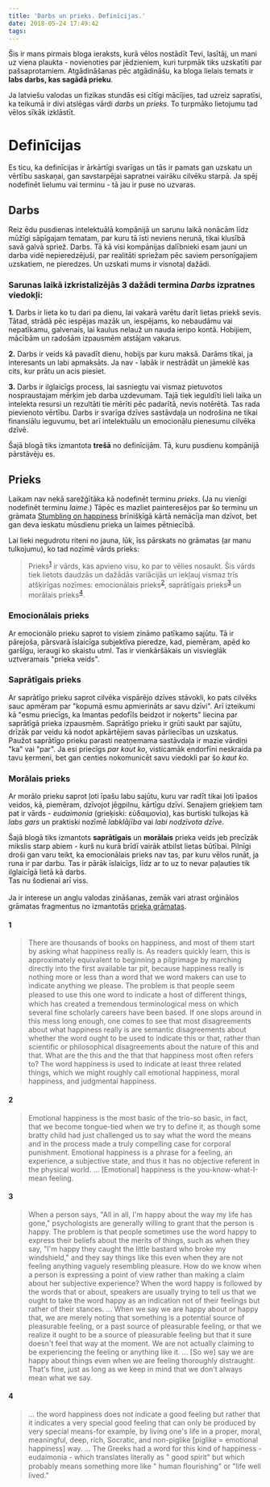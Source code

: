```yaml
---
title: 'Darbs un prieks. Definīcijas.'
date: 2018-05-24 17:49:42
tags:
---
```

Šis ir mans pirmais bloga ieraksts, kurā vēlos nostādīt Tevi, lasītāj, un mani uz viena plaukta - novienoties par jēdzieniem, kuri turpmāk tiks uzskatīti par pašsaprotamiem. Atgādināšanas pēc atgādināšu, ka bloga lielais temats ir **labs darbs, kas sagādā prieku**.

Ja latviešu valodas un fizikas stundās esi cītīgi mācījies, tad uzreiz sapratīsi, ka teikumā ir divi atslēgas vārdi _darbs_ un _prieks_. To turpmāko lietojumu tad vēlos sīkāk izklāstīt.

# Definīcijas
Es ticu, ka definīcijas ir ārkārtīgi svarīgas un tās ir pamats gan uzskatu un vērtību saskaņai,  gan savstarpējai sapratnei vairāku cilvēku starpā. Ja spēj nodefinēt lielumu vai terminu - tā jau ir puse no uzvaras.
## Darbs
Reiz ēdu pusdienas intelektuālā kompānijā un sarunu laikā nonācām līdz mūžīgi sāpīgajam tematam, par kuru tā īsti neviens nerunā, tikai klusībā savā galvā spriež. Darbs. Tā kā visi kompānijas dalībnieki esam jauni un darba vidē nepieredzējuši, par realitāti spriežam pēc saviem personīgajiem uzskatiem, ne pieredzes. Un uzskati mums ir visnotaļ dažādi.

### Sarunas laikā izkristalizējās 3 dažādi termina *Darbs* izpratnes viedokļi:
**1.** Darbs ir lieta ko tu dari pa dienu, lai vakarā varētu darīt lietas priekš sevis. Tātad, strādā pēc iespējas mazāk un, iespējams, ko nebaudāmu vai nepatīkamu, galvenais, lai kaulus nelauž un nauda ieripo kontā. Hobijiem, mācībām un radošām izpausmēm atstājam vakarus.

**2.** Darbs ir veids kā pavadīt dienu, hobijs par kuru maksā. Darāms tikai, ja interesants un labi apmaksāts. Ja nav - labāk ir nestrādāt un jāmeklē kas cits, kur prātu un acis piesiet.

**3.** Darbs ir ilglaicīgs process, lai sasniegtu vai vismaz pietuvotos nospraustajam mērķim jeb darba uzdevumam. Tajā tiek ieguldīti lieli laika un intelekta resursi un rezultāti tie mērīti pēc padarītā, nevis notērētā. Tas rada pievienoto vērtību. Darbs ir svarīga dzīves sastāvdaļa un nodrošina ne tikai finansiālu ieguvumu, bet arī intelektuālu un emocionālu pienesumu cilvēka dzīvē.  

Šajā blogā tiks izmantota **trešā** no definīcijām. Tā, kuru pusdienu kompānijā pārstāvēju es. 
## Prieks
Laikam nav nekā sarežģītāka kā nodefinēt terminu _prieks_. (Ja nu vienīgi nodefinēt terminu _laime_.) Tāpēc es mazliet painteresējos par šo terminu un grāmata [Stumbling on happiness](https://en.wikipedia.org/wiki/Stumbling_on_Happiness "Stumbling on Happiness") brīnišķīgā kārtā nemācīja man dzīvot, bet gan deva ieskatu mūsdienu prieka un laimes pētniecībā.

Lai lieki negudrotu riteni no jauna, lūk, īss pārskats no grāmatas (ar manu tulkojumu), ko tad nozīmē vārds prieks:
> Prieks<sup>[1](#1)</sup> ir vārds, kas apvieno visu, ko par to vēlies nosaukt. Šis vārds tiek lietots daudzās un dažādās variācijās un iekļauj vismaz trīs atšķirīgas nozīmes: emocionālais prieks<sup>[2](#2)</sup>, saprātīgais prieks<sup>[3](#3)</sup> un morālais prieks<sup>[4](#4)</sup>.

### Emocionālais prieks
Ar emocionālo prieku saprot to visiem zināmo patīkamo sajūtu. Tā ir pārejoša, pārsvarā īslaicīga subjektīva pieredze, kad,  piemēram, apēd ko garšīgu, ieraugi ko skaistu utml. Tas ir vienkāršākais un visvieglāk uztveramais "prieka veids".
### Saprātīgais prieks
Ar saprātīgo prieku saprot cilvēka vispārējo dzīves stāvokli, ko pats cilvēks sauc apmēram par "kopumā esmu apmierināts ar savu dzīvi". Arī izteikumi kā "esmu priecīgs, ka Imantas pedofīls beidzot ir noķerts" liecina par saprātīgā prieka izpausmēm. Saprātīgo prieku ir grūti saukt par sajūtu, drīzāk par veidu kā nodot apkārtējiem savas pārliecības un uzskatus. Paužot saprātīgo prieku parasti neatņemama sastāvdaļa ir mazie vārdiņi "ka" vai "par". Ja esi priecīgs *par kaut ko*, visticamāk endorfīni neskraida pa tavu ķermeni, bet gan centies nokomunicēt savu viedokli par šo *kaut ko*.
### Morālais prieks
Ar morālo prieku saprot ļoti īpašu labu sajūtu, kuru var radīt tikai ļoti īpašos veidos, kā, piemēram, dzīvojot jēgpilnu, kārtīgu dzīvi. Senajiem grieķiem tam pat ir vārds - *eudaimonia* (grieķiski: εὐδαιμονία), kas burtiski tulkojas kā *labs gars* un praktiski nozīmē *labklājība* vai *labi nodzīvota dzīve*.

Šajā blogā tiks izmantots **saprātīgais** un **morālais** prieka veids jeb precīzāk mikslis starp abiem - kurš nu kurā brīdī vairāk atbilst lietas būtībai. Pilnīgi droši gan varu teikt, ka emocionālais prieks nav tas, par kuru vēlos runāt, ja runa ir par darbu. Tas ir pārāk īslaicīgs, līdz ar to uz to nevar paļauties tik ilglaicīgā lietā kā darbs.
<br>
Tas nu šodienai arī viss.
<br>
</br>
Ja ir interese un angļu valodas zināšanas, zemāk vari atrast orģinālos grāmatas fragmentus no izmantotās  [prieka grāmatas](https://en.wikipedia.org/wiki/Stumbling_on_Happiness "Stumbling on Happiness").

#### 1
> There are thousands of books on happiness, and most of them start by asking what happiness really is. As readers quickly learn, this is approximately equivalent to beginning a pilgrimage by marching directly into the first available tar pit, because happiness really is nothing more or less than a word that we word makers can use to indicate anything we please. The problem is that people seem pleased to use this one word to indicate a host of diﬀerent things, which has created a tremendous terminological mess on which several fine scholarly careers have been based. If one slops around in this mess long enough, one comes to see that most disagreements about what happiness really is are semantic disagreements about whether the word ought to be used to indicate this or that, rather than scientific or philosophical disagreements about the nature of this and that. What are the this and the that that happiness most often refers to? The word happiness is used to indicate at least three related things, which we might roughly call emotional happiness, moral happiness, and judgmental happiness.

#### 2

> Emotional happiness is the most basic of the trio-so basic, in fact, that we become tongue-tied when we try to define it, as though some bratty child had just challenged us to say what the word the means and in the process made a truly compelling case for corporal punishment. Emotional happiness is a phrase for a feeling, an experience, a subjective state, and thus it has no objective referent in the physical world. ... [Emotional] happiness is the you-know-what-I-mean feeling.

#### 3

> When a person says, "All in all, I'm happy about the way my life has gone," psychologists are generally willing to grant that the person is happy. The problem is that people sometimes use the word happy to express their beliefs about the merits of things, such as when they say, "I'm happy they caught the little bastard who broke my windshield," and they say things like this even when they are not feeling anything vaguely resembling pleasure. How do we know when a person is expressing a point of view rather than making a claim about her subjective experience? When the word happy is followed by the words that or about, speakers are usually trying to tell us that we ought to take the word happy as an indication not of their feelings but rather of their stances. ...
When we say we are happy about or happy that, we are merely noting that something is a potential source of pleasurable feeling, or a past source of pleasurable feeling, or that we realize it ought to be a source of pleasurable feeling but that it sure doesn't feel that way at the moment. We are not actually claiming to be experiencing the feeling or anything like it. ... [So we] say we are happy about things even when we are feeling thoroughly distraught. That's fine, just as long as we keep in mind that we don't always mean what we say.

#### 4

> ... the word happiness does not indicate a good feeling but rather that it indicates a very special good feeling that can only be produced by very special means-for example, by living one's life in a proper, moral, meaningful, deep, rich, Socratic, and non-piglike [piglike = emotional happiness] way. ... The Greeks had a word for this kind of happiness - eudaimonia - which translates literally as " good spirit" but which probably means something more like " human ﬂourishing" or "life well lived."